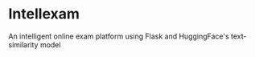 # Intellexam

An intelligent online exam platform using Flask and HuggingFace's text-similarity model
